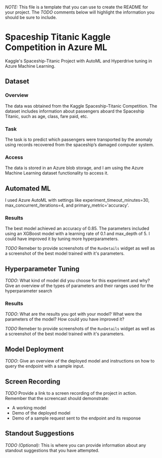 *NOTE:* This file is a template that you can use to create the README for your project. The *TODO* comments below will highlight the information you should be sure to include.

# Spaceship Titanic Kaggle Competition in Azure ML

Kaggle's Spaceship-Titanic Project with AutoML and Hyperdrive tuning in Azure Machine Learning.


## Dataset

### Overview
The data was obtained from the Kaggle Spaceship-Titanic Competition. The dataset includes information about passengers aboard the Spaceship Titanic, such as age, class, fare paid, etc.

### Task
The task is to predict which passengers were transported by the anomaly using records recovered from the spaceship’s damaged computer system.

### Access
The data is stored in an Azure blob storage, and I am using the Azure Machine Learning dataset functionality to access it.


## Automated ML
 I used Azure AutoML with settings like experiment_timeout_minutes=30, max_concurrent_iterations=4, and primary_metric='accuracy'.
 

### Results
The best model achieved an accuracy of 0.85. The parameters included using an XGBoost model with a learning rate of 0.1 and max_depth of 5. I could have improved it by tuning more hyperparameters.

*TODO* Remeber to provide screenshots of the `RunDetails` widget as well as a screenshot of the best model trained with it's parameters.

## Hyperparameter Tuning
*TODO*: What kind of model did you choose for this experiment and why? Give an overview of the types of parameters and their ranges used for the hyperparameter search

### Results
*TODO*: What are the results you got with your model? What were the parameters of the model? How could you have improved it?

*TODO* Remeber to provide screenshots of the `RunDetails` widget as well as a screenshot of the best model trained with it's parameters.

## Model Deployment
*TODO*: Give an overview of the deployed model and instructions on how to query the endpoint with a sample input.

## Screen Recording
*TODO* Provide a link to a screen recording of the project in action. Remember that the screencast should demonstrate:
- A working model
- Demo of the deployed  model
- Demo of a sample request sent to the endpoint and its response

## Standout Suggestions
*TODO (Optional):* This is where you can provide information about any standout suggestions that you have attempted.
